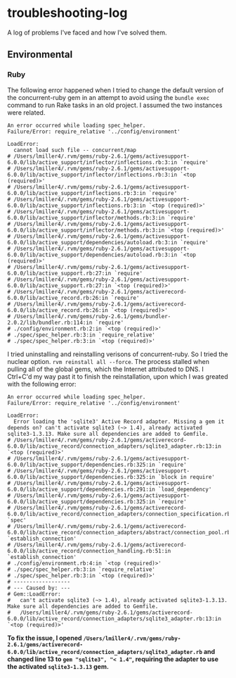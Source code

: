 # troubleshooting-log
A log of problems I've faced and how I've solved them.
## Environmental
### Ruby
The following error happened when I tried to change the default version of the concurrent-ruby gem in an attempt to avoid using the `bundle exec` command to run Rake tasks in an old project. I assumed the two instances were related.

```
An error occurred while loading spec_helper.
Failure/Error: require_relative '../config/environment'

LoadError:
  cannot load such file -- concurrent/map
# /Users/lmiller4/.rvm/gems/ruby-2.6.1/gems/activesupport-6.0.0/lib/active_support/inflector/inflections.rb:3:in `require'
# /Users/lmiller4/.rvm/gems/ruby-2.6.1/gems/activesupport-6.0.0/lib/active_support/inflector/inflections.rb:3:in `<top (required)>'
# /Users/lmiller4/.rvm/gems/ruby-2.6.1/gems/activesupport-6.0.0/lib/active_support/inflections.rb:3:in `require'
# /Users/lmiller4/.rvm/gems/ruby-2.6.1/gems/activesupport-6.0.0/lib/active_support/inflections.rb:3:in `<top (required)>'
# /Users/lmiller4/.rvm/gems/ruby-2.6.1/gems/activesupport-6.0.0/lib/active_support/inflector/methods.rb:3:in `require'
# /Users/lmiller4/.rvm/gems/ruby-2.6.1/gems/activesupport-6.0.0/lib/active_support/inflector/methods.rb:3:in `<top (required)>'
# /Users/lmiller4/.rvm/gems/ruby-2.6.1/gems/activesupport-6.0.0/lib/active_support/dependencies/autoload.rb:3:in `require'
# /Users/lmiller4/.rvm/gems/ruby-2.6.1/gems/activesupport-6.0.0/lib/active_support/dependencies/autoload.rb:3:in `<top (required)>'
# /Users/lmiller4/.rvm/gems/ruby-2.6.1/gems/activesupport-6.0.0/lib/active_support.rb:27:in `require'
# /Users/lmiller4/.rvm/gems/ruby-2.6.1/gems/activesupport-6.0.0/lib/active_support.rb:27:in `<top (required)>'
# /Users/lmiller4/.rvm/gems/ruby-2.6.1/gems/activerecord-6.0.0/lib/active_record.rb:26:in `require'
# /Users/lmiller4/.rvm/gems/ruby-2.6.1/gems/activerecord-6.0.0/lib/active_record.rb:26:in `<top (required)>'
# /Users/lmiller4/.rvm/gems/ruby-2.6.1/gems/bundler-2.0.2/lib/bundler.rb:114:in `require'
# ./config/environment.rb:2:in `<top (required)>'
# ./spec/spec_helper.rb:3:in `require_relative'
# ./spec/spec_helper.rb:3:in `<top (required)>'
```

I tried uninstalling and reinstalling verisons of concurrent-ruby. So I tried the nuclear option. `rvm reinstall all --force`. The process stalled when pulling all of the global gems, which the Internet attributed to DNS. I Ctrl+C'd my way past it to finish the reinstallation, upon which I was greated with the following error:

```
An error occurred while loading spec_helper.
Failure/Error: require_relative '../config/environment'

LoadError:
  Error loading the 'sqlite3' Active Record adapter. Missing a gem it depends on? can't activate sqlite3 (~> 1.4), already activated sqlite3-1.3.13. Make sure all dependencies are added to Gemfile.
# /Users/lmiller4/.rvm/gems/ruby-2.6.1/gems/activerecord-6.0.0/lib/active_record/connection_adapters/sqlite3_adapter.rb:13:in `<top (required)>'
# /Users/lmiller4/.rvm/gems/ruby-2.6.1/gems/activesupport-6.0.0/lib/active_support/dependencies.rb:325:in `require'
# /Users/lmiller4/.rvm/gems/ruby-2.6.1/gems/activesupport-6.0.0/lib/active_support/dependencies.rb:325:in `block in require'
# /Users/lmiller4/.rvm/gems/ruby-2.6.1/gems/activesupport-6.0.0/lib/active_support/dependencies.rb:291:in `load_dependency'
# /Users/lmiller4/.rvm/gems/ruby-2.6.1/gems/activesupport-6.0.0/lib/active_support/dependencies.rb:325:in `require'
# /Users/lmiller4/.rvm/gems/ruby-2.6.1/gems/activerecord-6.0.0/lib/active_record/connection_adapters/connection_specification.rb:170:in `spec'
# /Users/lmiller4/.rvm/gems/ruby-2.6.1/gems/activerecord-6.0.0/lib/active_record/connection_adapters/abstract/connection_pool.rb:1044:in `establish_connection'
# /Users/lmiller4/.rvm/gems/ruby-2.6.1/gems/activerecord-6.0.0/lib/active_record/connection_handling.rb:51:in `establish_connection'
# ./config/environment.rb:4:in `<top (required)>'
# ./spec/spec_helper.rb:3:in `require_relative'
# ./spec/spec_helper.rb:3:in `<top (required)>'
# ------------------
# --- Caused by: ---
# Gem::LoadError:
#   can't activate sqlite3 (~> 1.4), already activated sqlite3-1.3.13. Make sure all dependencies are added to Gemfile.
#   /Users/lmiller4/.rvm/gems/ruby-2.6.1/gems/activerecord-6.0.0/lib/active_record/connection_adapters/sqlite3_adapter.rb:13:in `<top (required)>'
```

**To fix the issue, I opened `/Users/lmiller4/.rvm/gems/ruby-2.6.1/gems/activerecord-6.0.0/lib/active_record/connection_adapters/sqlite3_adapter.rb` and changed line 13 to `gem "sqlite3", "< 1.4"`, requiring the adapter to use the activated `sqlite3-1.3.13` gem.**
